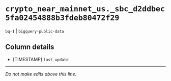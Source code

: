 # `crypto_near_mainnet_us._sbc_d2ddbec5fa02454888b3fdeb80472f29`
`bq-1` | `bigquery-public-data`

## Column details
* [TIMESTAMP] `last_update`

-------------------------------------------------------------------------------
*Do not make edits above this line.*
